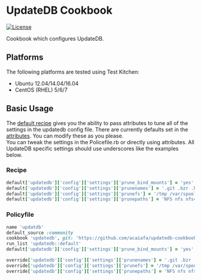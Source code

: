 # UpdateDB Cookbook
[![License](https://img.shields.io/badge/license-Apache_2-blue.svg)](https://www.apache.org/licenses/LICENSE-2.0)

Cookbook which configures UpdateDB.

## Platforms
The following platforms are tested using Test Kitchen:

- Ubuntu 12.04/14.04/16.04
- CentOS (RHEL) 5/6/7

## Basic Usage
The [default recipe](recipes/default.rb) gives you the ability to pass attributes to tune all of the settings in the updatedb config file.
There are currently defaults set in the [attributes](attributes/default.rb). You can modify these as you please.  
You can tweak the settings in the Policefile.rb or directly using attributes. All UpdateDB specific settings
should use underscores like the examples below.

### Recipe
```ruby
default['updatedb']['config']['settings']['prune_bind_mounts'] = 'yes'
default['updatedb']['config']['settings']['prunenames'] = '.git .bzr .hg .svn'
default['updatedb']['config']['settings']['prunefs'] = '/tmp /var/spool /media /home/.ecryptfs'
default['updatedb']['config']['settings']['prunepaths'] = 'NFS nfs nfs4 rpc_pipefs afs binfmt_misc proc smbfs autofs iso9660 ncpfs coda devpts ftpfs devfs mfs shfs sysfs cifs lustre tmpfs usbfs udf fuse.glusterfs fuse.sshfs curlftpfs ecryptfs fusesmb devtmpfs'
```

### Policyfile
``` ruby
name 'updatdb'
default_source :community
cookbook 'updatedb', git: 'https://github.com/acaiafa/updatedb-cookbook'
run_list 'updatedb::default'
default['updatedb']['config']['settings']['prune_bind_mounts'] = 'yes'

override['updatedb']['config']['settings']['prunenames'] = '.git .bzr .hg .svn'
override['updatedb']['config']['settings']['prunefs'] = '/tmp /var/spool /media /home/.ecryptfs'
override['updatedb']['config']['settings']['prunepaths'] = 'NFS nfs nfs4 rpc_pipefs afs binfmt_misc proc smbfs autofs iso9660 ncpfs coda devpts ftpfs devfs mfs shfs sysfs cifs lustre tmpfs usbfs udf fuse.glusterfs fuse.sshfs curlftpfs ecryptfs fusesmb devtmpfs'
```

